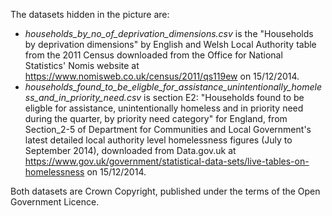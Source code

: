 The datasets hidden in the picture are:

- *households_by_no_of_deprivation_dimensions.csv* is the "Households by deprivation dimensions" by English and Welsh Local Authority table from the 2011 Census downloaded from the Office for National Statistics' Nomis website at https://www.nomisweb.co.uk/census/2011/qs119ew on 15/12/2014.
- *households_found_to_be_eligble_for_assistance_unintentionally_homeless_and_in_priority_need.csv* is section E2: "Households found to be eligble for assistance, unintentionally homeless and in priority need during the quarter, by priority need category" for England, from Section_2-5 of Department for Communities and Local Government's latest detailed local authority level homelessness figures (July to September 2014), downloaded from Data.gov.uk at https://www.gov.uk/government/statistical-data-sets/live-tables-on-homelessness on 15/12/2014. 

Both datasets are Crown Copyright, published under the terms of the Open Government Licence.


